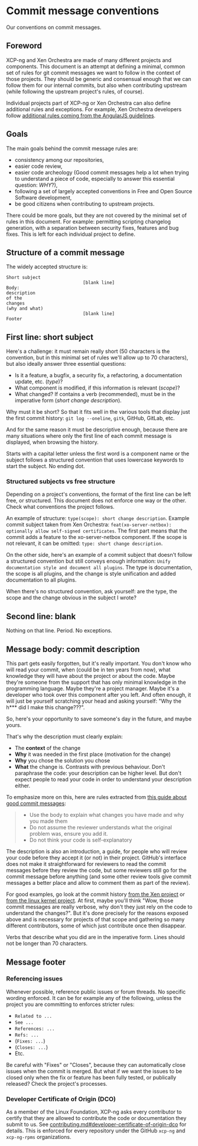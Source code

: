 # Commit message conventions

Our conventions on commit messages.

## Foreword

XCP-ng and Xen Orchestra are made of many different projects and components. This document is an attempt at defining a minimal, common set of rules for git commit messages we want to follow in the context of those projects. They should be generic and consensual enough that we can follow them for our internal commits, but also when contributing upstream (while following the upstream project's rules, of course).

Individual projects part of XCP-ng or Xen Orchestra can also define additional rules and exceptions. For example, Xen Orchestra developers follow [additional rules coming from the AngularJS guidelines](https://docs.google.com/document/d/1QrDFcIiPjSLDn3EL15IJygNPiHORgU1_OOAqWjiDU5Y).

## Goals

The main goals behind the commit message rules are:

* consistency among our repositories,
* easier code review,
* easier code archeology (Good commit messages help a lot when trying to understand a piece of code, especially to answer this essential question: *WHY*?),
* following a set of largely accepted conventions in Free and Open Source Software development,
* be good citizens when contributing to upstream projects.

There could be more goals, but they are not covered by the minimal set of rules in this document. For example: permitting scripting changelog generation, with a separation between security fixes, features and bug fixes. This is left for each individual project to define.

## Structure of a commit message

The widely accepted structure is:

```
Short subject
                             [blank line]
Body:
description
of the
changes
(why and what)
                             [blank line]
Footer
```

## First line: short subject

Here's a challenge: it must remain really short (50 characters is the convention, but in this minimal set of rules we'll allow up to 70 characters), but also ideally answer three essential questions:

* Is it a feature, a bugfix, a security fix, a refactoring, a documentation update, etc. (*type*)?
* What component is modified, if this information is relevant (*scope*)?
* What changed? If contains a verb (recommended), must be in the imperative form (*short change description*).

Why must it be short? So that it fits well in the various tools that display just the first commit history: `git log --oneline`, `gitk`, GitHub, GitLab, etc.

And for the same reason it must be descriptive enough, because there are many situations where only the first line of each commit message is displayed, when browsing the history.

Starts with a capital letter unless the first word is a component name or the subject follows a structured convention that uses lowercase keywords to start the subject. No ending dot.

### Structured subjects vs free structure

Depending on a project's conventions, the format of the first line can be left free, or structured. This document does not enforce one way or the other. Check what conventions the project follows.

An example of structure: `type(scope): short change description`. Example commit subject taken from Xen Orchestra: `feat(xo-server-netbox): optionally allow self-signed certificates`. The first part means that the commit adds a feature to the xo-server-netbox component. If the scope is not relevant, it can be omitted: `type: short change description`.

On the other side, here's an example of a commit subject that doesn't follow a structured convention but still conveys enough information: `Unify documentation style and document all plugins`. The type is documentation, the scope is all plugins, and the change is style unification and added documentation to all plugins.

When there's no structured convention, ask yourself: are the type, the scope and the change obvious in the subject I wrote?

## Second line: blank

Nothing on that line. Period. No exceptions.

## Message body: commit description

This part gets easily forgotten, but it's really important. You don't know who will read your commit, when (could be in ten years from now), what knowledge they will have about the project or about the code. Maybe they're someone from the support that has only minimal knowledge in the programming language. Maybe they're a project manager. Maybe it's a developer who took over this component after you left. And often enough, it will just be yourself scratching your head and asking yourself: "Why the h\*\*\* did I make this change???".

So, here's your opportunity to save someone's day in the future, and maybe yours.

That's why the description must clearly explain:

* The **context** of the change
* **Why** it was needed in the first place (motivation for the change)
* **Why** you chose the solution you chose
* **What** the change is. Contrasts with previous behaviour. Don't paraphrase the code: your description can be higher level. But don't expect people to read your code in order to understand your description either.

To emphasize more on this, here are rules extracted from [this guide about good commit messages](https://www.freecodecamp.org/news/writing-good-commit-messages-a-practical-guide/):

> * Use the body to explain what changes you have made and why you made them
> * Do not assume the reviewer understands what the original problem was, ensure you add it.
> * Do not think your code is self-explanatory

The description is also an introduction, a guide, for people who will review your code before they accept it (or not) in their project. GitHub's interface does not make it straightforward for reviewers to read the commit messages before they review the code, but some reviewers still go for the commit message before anything (and some other review tools give commit messages a better place and allow to comment them as part of the review).

For good examples, go look at the commit history [from the Xen project](http://xenbits.xenproject.org/gitweb/?p=xen.git;a=log;h=HEAD) or [from the linux kernel project](https://github.com/torvalds/linux/commits/master). At first, maybe you'll think "Wow, those commit messages are really verbose, why don't they just rely on the code to understand the changes?". But it's done precisely for the reasons exposed above and is necessary for projects of that scope and gathering so many different contributors, some of which just contribute once then disappear.

Verbs that describe what you did are in the imperative form. Lines should not be longer than 70 characters.

## Message footer

### Referencing issues

Whenever possible, reference public issues or forum threads. No specific wording enforced. It can be for example any of the following, unless the project you are committing to enforces stricter rules:

* `Related to ...`
* `See ...`
* `References: ...`
* `Refs: ...`
* (`Fixes: ...`)
* (`Closes: ...`)
* Etc.

Be careful with "Fixes" or "Closes", because they can automatically close issues when the commit is merged. But what if we want the issues to be closed only when the fix or feature has been fully tested, or publically released? Check the project's processes.

### Developer Certificate of Origin (DCO)

As a member of the Linux Foundation, XCP-ng asks every contributor to certify that they are allowed to contribute the code or documentation they submit to us. See [contributing.md#developer-certificate-of-origin-dco](contributing.md#developer-certificate-of-origin-dco) for details. This is enforced for every repository under the GitHub `xcp-ng` and `xcp-ng-rpms` organizations.